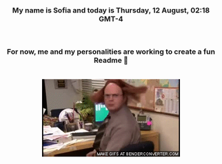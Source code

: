 


<div align="center">
<h3 >My name is Sofia and today is Thursday, 12 August, 02:18 GMT-4</h3><br>
<h3 >For now, me and my personalities are working to create a fun Readme 👋
</h3><br>
<img src='img/dwight.gif' alt='working...'/>
</div>

